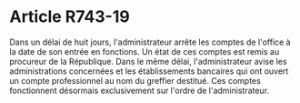 # Article R743-19

Dans un délai de huit jours, l'administrateur arrête les comptes de l'office à la date de son entrée en fonctions. Un état de ces comptes est remis au procureur de la République.   Dans le même délai, l'administrateur avise les administrations concernées et les établissements bancaires qui ont ouvert un compte professionnel au nom du greffier destitué. Ces comptes fonctionnent désormais exclusivement sur l'ordre de l'administrateur.